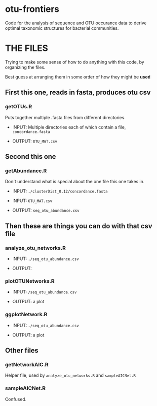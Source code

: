 # otu-frontiers

Code for the analysis of sequence and OTU occurance data to derive optimal taxonomic structures for bacterial communities.

# THE FILES

Trying to make some sense of how to do anything with this code, by organizing the files.

Best guess at arranging them in some order of how they might be **used**


## First this one, reads in fasta, produces otu csv

### getOTUs.R

Puts together multiple .fasta files from different directories

* INPUT: Multiple directories each of which contain a file, `concordance.fasta`

* OUTPUT: `OTU_MAT.csv`


## Second this one

### getAbundance.R

Don't understand what is special about the one file this one takes in. 

* INPUT: `./clusterDist_0.12/concordance.fasta`
* INPUT: `OTU_MAT.csv`

* OUTPUT: `seq_otu_abundance.csv`


## Then these are things you can do with that csv file

### analyze_otu_networks.R

* INPUT: `./seq_otu_abundance.csv`

* OUTPUT: 

### plotOTUNetworks.R

* INPUT: `/seq_otu_abundance.csv`

* OUTPUT: a plot


### ggplotNetwork.R

* INPUT: `./seq_otu_abundance.csv`

* OUTPUT: a plot



## Other files

### getNetworkAIC.R

Helper file; used by `analyze_otu_networks.R` and `sampleAICNet.R`



### sampleAICNet.R

Confused.